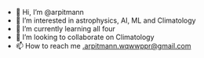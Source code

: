 - 👋 Hi, I’m @arpitmann
- 👀 I’m interested in astrophysics, AI, ML and Climatology
- 🌱 I’m currently learning all four
- 💞️ I’m looking to collaborate on Climatology
- 📫 How to reach me .arpitmann.wqwwppr@gmail.com

<!---
arpitmann/arpitmann is a ✨ special ✨ repository because its `README.md` (this file) appears on your GitHub profile.
You can click the Preview link to take a look at your changes.
--->
